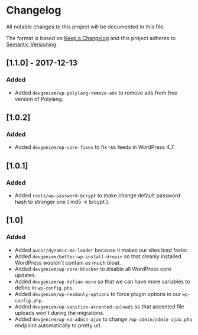 # Changelog

All notable changes to this project will be documented in this file.

The format is based on [Keep a Changelog](http://keepachangelog.com/en/1.0.0/)
and this project adheres to [Semantic Versioning](http://semver.org/spec/v2.0.0.html).

## [1.1.0] - 2017-12-13

### Added

- Added `devgeniem/wp-polylang-remove-ads` to remove ads from free version of Polylang.

## [1.0.2]

### Added

* Added `devgeniem/wp-core-fixes` to fix rss feeds in WordPress 4.7.

## [1.0.1]

### Added

* Added `roots/wp-password-bcrypt` to make change default password hash to stronger one ( md5 -> brcypt ).

## [1.0]

### Added

* Added `aucor/dynamic-mo-loader` because it makes our sites load faster.
* Added `devgeniem/better-wp-install-dropin` so that cleanly installed WordPress wouldn't contain as much bloat.
* Added `devgeniem/wp-core-blocker` to disable all WordPress core updates.
* Added `devgeniem/wp-define-more` so that we can have more variables to define in `wp-config.php`.
* Added `devgeniem/wp-readonly-options` to force plugin options in our `wp-config.php`.
* Added `devgeniem/wp-sanitize-accented-uploads` so that accented file uploads won't during the migrations.
* Added `devgeniem/wp-no-admin-ajax` to change `/wp-admin/admin-ajax.php` endpoint automatically to pretty url.

